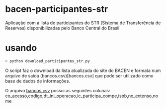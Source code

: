 # bacen-participantes-str
Aplicação com a lista de participantes do STR (Sistema de Transferência de Reservas) disponibilizadas pelo Banco Central do Brasil

# usando

```sh
> python download_participantes_str.py
```

O script faz o download da lista atualizada do site do BACEN e formata num arquivo de saída (bancos.csv)[bancos.csv] que pode ser utilizado como base de dados de informações.

O arquivo [bancos.csv](bancos.csv) possui as seguintes colunas: co_acesso,codigo,dt_ini_operacao,ic_participa_compe,ispb,no_extenso,nome

